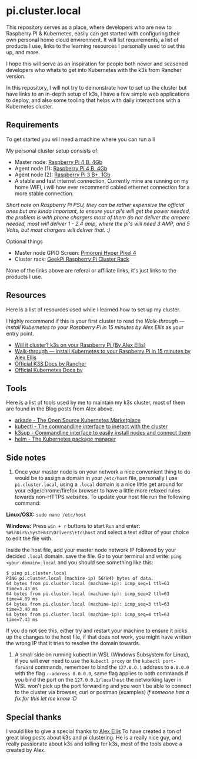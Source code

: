 # pi.cluster.local

This repository serves as a place, where developers who are new to Raspberry PI & Kubernetes, easily can get started with configuring their own personal home cloud environment. It will list requirements, a list of products I use, links to the learning resources I personally used to set this up, and more.

I hope this will serve as an inspiration for people both newer and seasoned developers who whats to get into Kubernetes with the k3s from Rancher version.

In this repository, I will not try to demonstrate how to set up the cluster but have links to an in-depth setup of k3s, I have a few simple web applications to deploy, and also some tooling that helps with daily interactions with a Kubernetes cluster.

## Requirements

To get started you will need a machine where you can run a li

My personal cluster setup consists of:

 - Master node: [Raspberry Pi 4 B, 4Gb](https://www.raspberrypi.com/products/raspberry-pi-4-model-b/)
 - Agent node (1): [Raspberry Pi 4 B, 4Gb](https://www.raspberrypi.com/products/raspberry-pi-4-model-b/)
 - Agent node (2): [Raspberry Pi 3 B+, 1Gb](https://www.raspberrypi.com/products/raspberry-pi-3-model-b-plus/)
 - A stable and fast internet connection, Currently mine are running on my home WIFI, i will how ever recommend cabled ethernet connection for a more stable connection.

 _Short note on Raspberry Pi PSU, they can be rather expensive the official ones but are kinda important, to ensure your pi's will get the power needed, the problem is with phone chargers most of them do not deliver the ampere needed, most will deliver 1 - 2.4 amp, where the pi's will need 3 AMP, and 5 Volts, but most chargers will deliver that. :)_

Optional things
 - Master node GPIO Screen: [Pimoroni Hyper Pixel 4](https://shop.pimoroni.com/products/hyperpixel-4?variant=12569485443155)
 - Cluster rack: [GeekPi Raspberry Pi Cluster Rack](https://www.amazon.com/GeeekPi-Cluster-Raspberry-Heatsink-Stackable/dp/B07MW24S61/)

 None of the links above are referal or affiliate links, it's just links to the products I use.

## Resources

Here is a list of resources used while I learned how to set up my cluster.

I highly recommend if this is your first cluster to read the _Walk-through — install Kubernetes to your Raspberry Pi in 15 minutes by Alex Ellis_ as your entry point.

 - [Will it cluster? k3s on your Raspberry Pi (By Alex Ellis)](https://blog.alexellis.io/test-drive-k3s-on-raspberry-pi/)
 - [Walk-through — install Kubernetes to your Raspberry Pi in 15 minutes by Alex Ellis](https://alexellisuk.medium.com/walk-through-install-kubernetes-to-your-raspberry-pi-in-15-minutes-84a8492dc95a)
 - [Official K3S Docs by Rancher](https://rancher.com/docs/k3s/latest/en/)
 - [Official Kubernetes Docs by](https://kubernetes.io/)

## Tools

Here is a list of tools used by me to maintain my k3s cluster, most of them are found in the Blog posts from Alex above.

 - [arkade - The Open Source Kubernetes Marketplace](https://github.com/alexellis/arkade)
 - [kubectl - The commandline interface to ineract with the cluster](https://kubernetes.io/docs/tasks/tools/)
 - [k3sup - Commandline interface to easily install nodes and connect them](https://github.com/alexellis/k3sup)
 - [helm - The Kubernetes package manager](https://helm.sh/)

## Side notes

1. Once your master node is on your network a nice convenient thing to do would be to assign a domain in your `/etc/host` file, personally I use `pi.cluster.local`, using a `.local` domain is a nice little get around for your edge/chrome/firefox browser to have a little more relaxed rules towards non-HTTPS websites. To update your host file run the following command:

**Linux/OSX:** `sudo nano /etc/host`

**Windows:** Press `win + r` buttons to start `Run` and enter: `%WinDir%\System32\Drivers\Etc\host` and select a text editor of your choice to edit the file with.

Inside the host file, add your master node network IP followed by your decided `.local` domain. save the file. Go to your terminal and write: `ping <your-domain>.local` and you should see something like this:

```shell
$ ping pi.cluster.local
PING pi.cluster.local (machine-ip) 56(84) bytes of data.
64 bytes from pi.cluster.local (machine-ip): icmp_seq=1 ttl=63 time=3.43 ms
64 bytes from pi.cluster.local (machine-ip): icmp_seq=2 ttl=63 time=4.09 ms
64 bytes from pi.cluster.local (machine-ip): icmp_seq=3 ttl=63 time=3.40 ms
64 bytes from pi.cluster.local (machine-ip): icmp_seq=4 ttl=63 time=7.43 ms
```

If you do not see this, either try and restart your machine to ensure it picks up the changes to the host file, if that does not work, you might have written the wrong IP that it tries to resolve the domain towards.

1. A small side on running kubectl in WSL (Windows Subsystem for Linux), if you will ever need to use the `kubectl proxy` or the `kubectl port-forward` commands, remember to bind the `127.0.0.1` address to `0.0.0.0` with the flag `--address 0.0.0.0`, same flag applies to both commands if you bind the port on the `127.0.0.1/localhost` the networking layer in WSL won't pick up the port forwarding and you won't be able to connect to the cluster via browser, curl or postman (examples) _if someone has a fix for this let me know :D_

## Special thanks

I would like to give a special thanks to [Alex Ellis](https://twitter.com/alexellisuk) To have created a ton of great blog posts about k3s and pi clustering. He is a really nice guy, and really passionate about k3s and tolling for k3s, most of the tools above a created by Alex.
